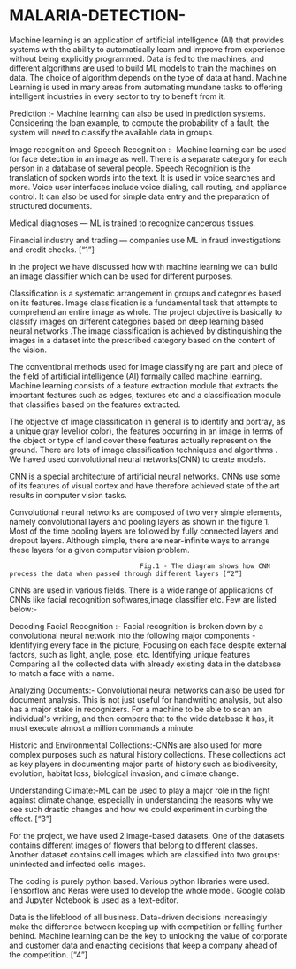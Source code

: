 # MALARIA-DETECTION-

Machine learning is an application of artificial intelligence (AI) that provides systems with the ability to automatically learn and improve from experience without being explicitly programmed. Data is fed to the machines, and different algorithms are used to build ML models to train the machines on data. The choice of algorithm depends on the type of data at hand. Machine Learning is used in many areas from automating mundane tasks to offering intelligent industries in every sector to try to benefit from it.

Prediction :- Machine learning can also be used in prediction systems. Considering the loan example, to compute the probability of a fault, the system will need to classify the available data in groups.

Image recognition and Speech Recognition  :- Machine learning can be used for face detection in an image as well. There is a separate category for each person in a database of several people. Speech Recognition is the translation of spoken words into the text. It is used in voice searches and more. Voice user interfaces include voice dialing, call routing, and appliance control. It can also be used for simple data entry and the preparation of structured documents.

Medical diagnoses — ML is trained to recognize cancerous tissues.

Financial industry and trading — companies use ML in fraud investigations and credit checks. [“1”]

In the project we have discussed how with machine learning we can build an image classifier which can be used for different purposes.

Classification is a systematic arrangement in groups and categories based on its features. Image classification is a fundamental task that attempts to comprehend an entire image as whole. The project objective is basically to classify images on different categories based on deep learning based neural networks .The image classification is achieved by distinguishing the images in a dataset into the prescribed category based on the content of the vision. 

The conventional methods used for image classifying are part and piece of the field of artificial intelligence (AI) formally called machine learning. Machine learning consists of a feature extraction module that extracts the important features such as edges, textures etc and a classification module that classifies based on the features extracted.
 
The objective of image classification in general  is to identify and portray, as a unique gray level(or color), the features occurring in an image in terms of the object or type of land cover these features actually represent on the ground. There are lots of image classification techniques and algorithms . We haved used convolutional neural networks(CNN)  to create models. 
 
CNN is a special architecture of artificial neural networks. CNNs use some of its features of visual cortex and have therefore achieved state of the art results in computer vision tasks.
 
Convolutional neural networks are composed of two very simple elements, namely convolutional layers and pooling layers as shown in the figure 1. Most of the time pooling layers are followed by fully connected layers and dropout layers. Although simple, there are near-infinite ways to arrange these layers for a given computer vision problem.
 
                                     Fig.1 - The diagram shows how CNN process the data when passed through different layers [“2”]
 
 
CNNs are used in various fields. There is a wide range of applications of CNNs like facial recognition softwares,image classifier etc. Few are listed below:-
 
Decoding Facial Recognition :- Facial recognition is broken down by a convolutional neural network into the following major components -  Identifying every face in the picture; Focusing on each face despite external factors, such as light, angle, pose, etc. Identifying unique features Comparing all the collected data with already existing data in the database to match a face with a name.
 
Analyzing Documents:- Convolutional neural networks can also be used for document analysis. This is not just useful for handwriting analysis, but also has a major stake in recognizers. For a machine to be able to scan an individual's writing, and then compare that to the wide database it has, it must execute almost a million commands a minute. 




Historic and Environmental Collections:-CNNs are also used for more complex purposes such as natural history collections. These collections act as key players in documenting major parts of history such as biodiversity, evolution, habitat loss, biological invasion, and climate change.

Understanding Climate:-ML can be used to play a major role in the fight against climate change, especially in understanding the reasons why we see such drastic changes and how we could experiment in curbing the effect. [“3”]
 

For the project, we have used 2 image-based datasets. One of the datasets contains different images of flowers that belong to different classes. Another dataset contains cell images which are classified into two groups: uninfected and infected cells images.
 
 
The coding is purely python based. Various python libraries were used. Tensorflow and Keras were used to develop the whole model. Google colab and Jupyter Notebook is used as a text-editor.  
 
 
Data is the lifeblood of all business. Data-driven decisions increasingly make the difference between keeping up with competition or falling further behind. Machine learning can be the key to unlocking the value of corporate and customer data and enacting decisions that keep a company ahead of the competition. [“4”]
